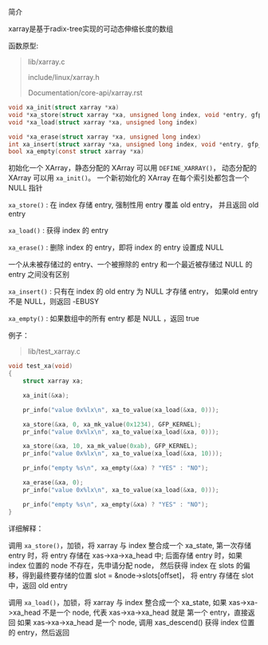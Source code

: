 简介

xarray是基于radix-tree实现的可动态伸缩长度的数组

函数原型:

> lib/xarray.c
>
> include/linux/xarray.h
>
> Documentation/core-api/xarray.rst

```c
void xa_init(struct xarray *xa)
void *xa_store(struct xarray *xa, unsigned long index, void *entry, gfp_t gfp)
void *xa_load(struct xarray *xa, unsigned long index)

void *xa_erase(struct xarray *xa, unsigned long index)
int xa_insert(struct xarray *xa, unsigned long index, void *entry, gfp_t gfp)
bool xa_empty(const struct xarray *xa)
```

初始化一个 XArray，静态分配的 XArray 可以用 `DEFINE_XARRAY()`，
动态分配的 XArray 可以用 `xa_init()`。
一个新初始化的 XArray 在每个索引处都包含一个 NULL 指针

`xa_store()` : 在 index 存储 entry, 强制性用 entry 覆盖 old entry，
并且返回 old entry

`xa_load()` : 获得 index 的 entry

`xa_erase()` : 删除 index 的 entry，即将 index 的 entry 设置成 NULL

一个从未被存储过的 entry、一个被擦除的 entry 和一个最近被存储过 NULL 的
entry 之间没有区别

`xa_insert()` : 只有在 index 的 old entry 为 NULL 才存储 entry，
如果old entry 不是 NULL，则返回 -EBUSY

`xa_empty()` : 如果数组中的所有 entry 都是 NULL ，返回 true

例子：

> lib/test_xarray.c

```c
void test_xa(void)
{
	struct xarray xa;

	xa_init(&xa);

	pr_info("value 0x%lx\n", xa_to_value(xa_load(&xa, 0)));

	xa_store(&xa, 0, xa_mk_value(0x1234), GFP_KERNEL);
	pr_info("value 0x%lx\n", xa_to_value(xa_load(&xa, 0)));

	xa_store(&xa, 10, xa_mk_value(0xab), GFP_KERNEL);
	pr_info("value 0x%lx\n", xa_to_value(xa_load(&xa, 10)));

	pr_info("empty %s\n", xa_empty(&xa) ? "YES" : "NO");

	xa_erase(&xa, 0);
	pr_info("value 0x%lx\n", xa_to_value(xa_load(&xa, 0)));

	pr_info("empty %s\n", xa_empty(&xa) ? "YES" : "NO");
}
```

详细解释：

调用 `xa_store()`，加锁，将 xarray 与 index 整合成一个 xa_state,
第一次存储 entry 时，将 entry 存储在 xas->xa->xa_head 中;
后面存储 entry 时，如果 index 位置的 node 不存在，先申请分配 node，
然后获得 index 在 slots 的偏移，得到最终要存储的位置 slot = &node->slots[offset]，
将 entry 存储在 slot 中，返回 old entry

调用 `xa_load()`，加锁，将 xarray 与 index 整合成一个 xa_state,
如果 xas->xa->xa_head 不是一个 node, 代表 xas->xa->xa_head 就是 第一个 entry，直接返回
如果 xas->xa->xa_head 是一个 node, 调用 xas_descend() 获得 index 位置的 entry，然后返回
